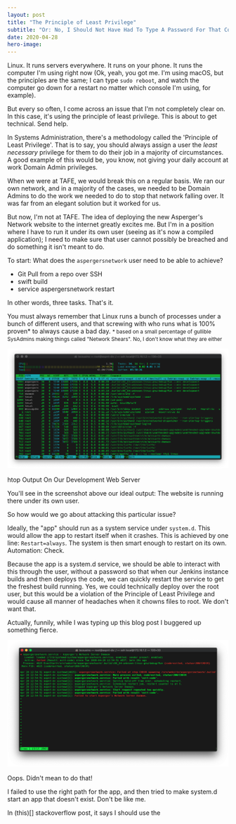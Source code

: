 ```yaml
---
layout: post
title: "The Principle of Least Privilege"
subtitle: "Or: No, I Should Not Have Had To Type A Password For That Command!"
date: 2020-04-28
hero-image:
---
```

Linux. It runs servers everywhere. It runs on your phone. It runs the computer I'm using right now (Ok, yeah, you got me. I'm using macOS, but the principles are the same; I can type `sudo reboot`, and watch the computer go down for a restart no matter which console I'm using, for example). 

But every so often, I come across an issue that I'm not completely clear on. In this case, it's using the principle of least privilege. This is about to get technical. Send help. 

In Systems Administration, there's a methodology called the 'Principle of Least Privilege'. That is to say, you should always assign a user the _least necessary_ privilege for them to do their job in a majority of circumstances. A good example of this would be, you know, not giving your daily account at work Domain Admin privileges. 

When we were at TAFE, we would break this on a regular basis. We ran our own network, and in a majority of the cases, we needed to be Domain Admins to do the work we needed to do to stop that network falling over. It was far from an elegant solution but it worked for us. 

But now, I'm not at TAFE. The idea of deploying the new Asperger's Network website to the internet greatly excites me. But I'm in a position where I have to run it under its own user (seeing as it's now a compiled application); I need to make sure that user cannot possibly be breached and do something it isn't meant to do. 

To start: What does the `aspergersnetwork` user need to be able to achieve? 
* Git Pull from a repo over SSH
* swift build
* service aspergersnetwork restart

In other words, three tasks. That's it.

You must always remember that Linux runs a bunch of processes under a bunch of different users, and that screwing with who runs what is 100% proven* to always cause a bad day. <small>* based on a small percentage of gullible SysAdmins making things called "Network Shears". No, I don't know what they are either</small>

<div class="embedimg">
    <a href="https://bdc.id.au/images/blog/principle-least-privilege/lpi1.png" target="_new">
        <img src="/images/blog/principle-least-privilege/lpi1.png" alt="htop Output" />
    </a>
    <div class="caption">
        <p>htop Output On Our Development Web Server</p>
    </div>
</div>

You'll see in the screenshot above our ideal output: The website is running there under its own user. 

So how would we go about attacking this particular issue? 

Ideally, the "app" should run as a system service under `system.d`. This would allow the app to restart itself when it crashes. This is achieved by one line: `Restart=always`. The system is then smart enough to restart on its own. Automation: Check. 

Because the app is a system.d service, we should be able to interact with this through the user, without a password so that when our Jenkins instance builds and then deploys the code, we can quickly restart the service to get the freshest build running. Yes, we could technically deploy over the root user, but this would be a violation of the Principle of Least Privilege and would cause all manner of headaches when it chowns files to root. We don't want that. 

Actually, funnily, while I was typing up this blog post I buggered up something fierce. 

<div class="embedimg">
    <a href="https://bdc.id.au/images/blog/principle-least-privilege/lpi2.png" target="_new">
        <img src="/images/blog/principle-least-privilege/lpi2.png" alt="Oops." />
    </a>
    <div class="caption">
        <p>Oops. Didn't mean to do that!</p>
    </div>
</div>

I failed to use the right path for the app, and then tried to make system.d start an app that doesn't exist. Don't be like me. 

In (this)[] stackoverflow post, it says I should use the 